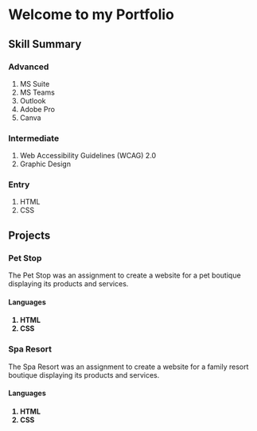 <h1>Welcome to my Portfolio</h1>
  
<h2> Skill Summary </h2>
  
<h3> Advanced </h3>
  <ol> <li> MS Suite </li> 
  <li> MS Teams </li> 
  <li> Outlook </li>
  <li> Adobe Pro </li> 
  <li> Canva </li> </ol>
     
  <h3> Intermediate </h3>
  <ol><li> Web Accessibility Guidelines (WCAG) 2.0</li> 
    <li>Graphic Design</li></ol>
  
  <h3> Entry </h3>
  <ol><li> HTML</li> 
    <li> CSS </li></ol>
   
<h2> Projects </h2>
  
<h3> Pet Stop </h3>
    
<p> The Pet Stop was an assignment to create a website for a pet boutique displaying its products and services.</p>

<h4> Languages<h4>
  <ol><li> HTML</li> 
  <li> CSS </li></ol>
  
<h3> Spa Resort </h3>
  <p> The Spa Resort was an assignment to create a website for a family resort boutique displaying its products and services.</p>
  
<h4> Languages<h4>
  <ol><li> HTML</li> 
  <li> CSS </li></ol>
